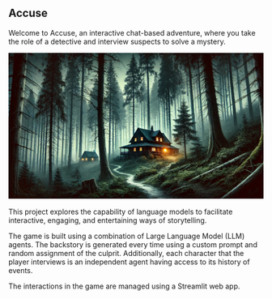 ## Accuse
Welcome to Accuse, an interactive chat-based adventure, where you take the role of a detective and interview suspects to solve a mystery.

![alt text](https://github.com/realalikamali/accuse/blob/main/m_mystery_cover_photo.webp)

This project explores the capability of language models to facilitate interactive, engaging, and entertaining ways of storytelling.

The game is built using a combination of Large Language Model (LLM) agents. The backstory is generated every time using a custom prompt and random assignment of the culprit. Additionally, each character that the player interviews is an independent agent having access to its history of events.

The interactions in the game are managed using a Streamlit web app.

